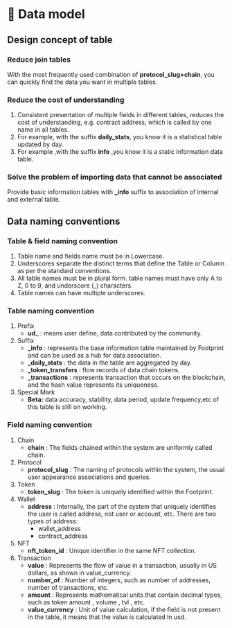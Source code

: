 # 📑 Data model

## Design concept of **table**

### **Reduce join tables**

With the most frequently used combination of **protocol\_slug+chain**, you can quickly find the data you want in multiple tables.

### **Reduce the cost of understanding**

1. Consistent presentation of multiple fields in different tables, reduces the cost of understanding, e.g. contract address, which is called by one name in all tables.
2. For example, with the suffix **daily\_stats**, you know it is a statistical table updated by day.
3. For example ,with the suffix **info** ,you know it is a static information data table.

### **Solve the problem of importing data that cannot be associated**

Provide basic information tables with **\_info** suffix to association of internal and external table.

## Data naming conventions

### **Table & field naming convention**

1. Table name and fields name must be in Lowercase.
2. Underscores separate the distinct terms that define the Table or Column as per the standard conventions.
3. All table names must be in plural form. table names must have only A to Z, 0 to 9, and underscore (\_) characters.
4. Table names can have multiple underscores.

### **Table naming convention**

1. Prefix
   * **ud\_** : means user define, data contributed by the community.
2. Suffix
   * **\_info** : represents the base information table maintained by Footprint and can be used as a hub for data association.
   * **\_daily\_stats** : the data in the table are aggregated by day.
   * **\_token\_transfers** : flow records of data chain tokens.
   * **\_transactions** : represents transaction that occurs on the blockchain, and the hash value represents its uniqueness.
3. Special Mark
   * **Beta:** data accuracy, stability, data period, update frequency,etc of this table is still on working.

### **Field naming convention**

1. Chain
   * **chain** : The fields chained within the system are uniformly called chain.
2. Protocol
   * **protocol\_slug** : The naming of protocols within the system, the usual user appearance associations and queries.
3. Token
   * **token\_slug** : The token is uniquely identified within the Footprint.
4. Wallet
   * **address** : Internally, the part of the system that uniquely identifies the user is called address, not user or account, etc. There are two types of address:
     * wallet\_address
     * contract\_address
5. NFT
   * **nft\_token\_id** : Unique identifier in the same NFT collection.
6. Transaction
   * **value** : Represents the flow of value in a transaction, usually in US dollars, as shown in value\_currency.
   * **number\_of** : Number of integers, such as number of addresses, number of transactions, etc.
   * **amount** : Represents mathematical units that contain decimal types, such as token amount , volume , tvl , etc.
   * **value\_currency** : Unit of value calculation, if the field is not present in the table, it means that the value is calculated in usd.
